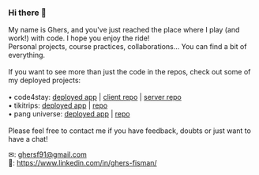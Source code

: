 ### Hi there 👋

My name is Ghers, and you've just reached the place where I play (and work!) with code. I hope you enjoy the ride!<br />
Personal projects, course practices, collaborations... You can find a bit of everything.<br />
<br />
If you want to see more than just the code in the repos, check out some of my deployed projects:<br />
<br />
• code4stay: [deployed app](https://code4stay.netlify.app/) | [client repo](https://github.com/ghersf91/code4Stay-client) | [server repo](https://github.com/ghersf91/code4Stay-server)<br />
• tikitrips: [deployed app](https://tikitrips.herokuapp.com/) | [repo](https://github.com/ghersf91/tikitrips)<br />
• pang universe: [deployed app](https://ghersf91.github.io/pang-universe/) | [repo](https://github.com/ghersf91/pang-universe)<br />
<br />
Please feel free to contact me if you have feedback, doubts or just want to have a chat!

✉: ghersf91@gmail.com<br />
👔: https://www.linkedin.com/in/ghers-fisman/

<!--
**ghersf91/ghersf91** is a ✨ _special_ ✨ repository because its `README.md` (this file) appears on your GitHub profile.

Here are some ideas to get you started:

- 🔭 I’m currently working on ...
- 🌱 I’m currently learning ...
- 👯 I’m looking to collaborate on ...
- 🤔 I’m looking for help with ...
- 💬 Ask me about ...
- 📫 How to reach me: ...
- 😄 Pronouns: ...
- ⚡ Fun fact: ...
-->
